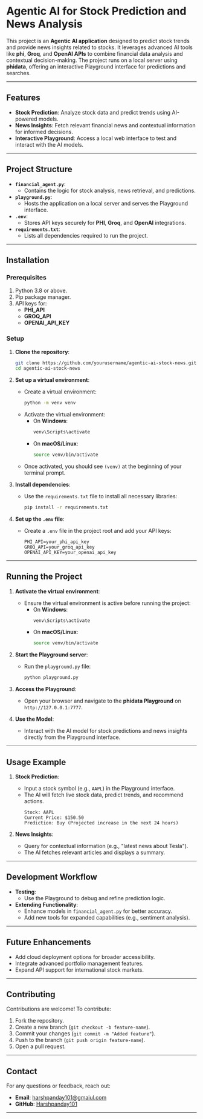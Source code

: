 # **Agentic AI for Stock Prediction and News Analysis**

This project is an **Agentic AI application** designed to predict stock trends and provide news insights related to stocks. It leverages advanced AI tools like **phi**, **Groq**, and **OpenAI APIs** to combine financial data analysis and contextual decision-making. The project runs on a local server using **phidata**, offering an interactive Playground interface for predictions and searches.

---

## **Features**
- **Stock Prediction**: Analyze stock data and predict trends using AI-powered models.
- **News Insights**: Fetch relevant financial news and contextual information for informed decisions.
- **Interactive Playground**: Access a local web interface to test and interact with the AI models.

---

## **Project Structure**
- **`financial_agent.py`**: 
  - Contains the logic for stock analysis, news retrieval, and predictions.
- **`playground.py`**:
  - Hosts the application on a local server and serves the Playground interface.
- **`.env`**:
  - Stores API keys securely for **PHI**, **Groq**, and **OpenAI** integrations.
- **`requirements.txt`**:
  - Lists all dependencies required to run the project.

---

## **Installation**

### **Prerequisites**
1. Python 3.8 or above.
2. Pip package manager.
3. API keys for:
   - **PHI_API**
   - **GROQ_API**
   - **OPENAI_API_KEY**

### **Setup**
1. **Clone the repository**:
   ```bash
   git clone https://github.com/yourusername/agentic-ai-stock-news.git
   cd agentic-ai-stock-news
   ```

2. **Set up a virtual environment**:
   - Create a virtual environment:
     ```bash
     python -m venv venv
     ```
   - Activate the virtual environment:
     - On **Windows**:
       ```bash
       venv\Scripts\activate
       ```
     - On **macOS/Linux**:
       ```bash
       source venv/bin/activate
       ```
   - Once activated, you should see `(venv)` at the beginning of your terminal prompt.

3. **Install dependencies**:
   - Use the `requirements.txt` file to install all necessary libraries:
     ```bash
     pip install -r requirements.txt
     ```

4. **Set up the `.env` file**:
   - Create a `.env` file in the project root and add your API keys:
     ```env
     PHI_API=your_phi_api_key
     GROQ_API=your_groq_api_key
     OPENAI_API_KEY=your_openai_api_key
     ```

---

## **Running the Project**

1. **Activate the virtual environment**:
   - Ensure the virtual environment is active before running the project:
     - On **Windows**:
       ```bash
       venv\Scripts\activate
       ```
     - On **macOS/Linux**:
       ```bash
       source venv/bin/activate
       ```

2. **Start the Playground server**:
   - Run the `playground.py` file:
     ```bash
     python playground.py
     ```

3. **Access the Playground**:
   - Open your browser and navigate to the **phidata Playground** on `http://127.0.0.1:7777`.

4. **Use the Model**:
   - Interact with the AI model for stock predictions and news insights directly from the Playground interface.

---

## **Usage Example**
1. **Stock Prediction**:
   - Input a stock symbol (e.g., `AAPL`) in the Playground interface.
   - The AI will fetch live stock data, predict trends, and recommend actions.
     ```plaintext
     Stock: AAPL
     Current Price: $150.50
     Prediction: Buy (Projected increase in the next 24 hours)
     ```

2. **News Insights**:
   - Query for contextual information (e.g., "latest news about Tesla").
   - The AI fetches relevant articles and displays a summary.

---

## **Development Workflow**
- **Testing**:
  - Use the Playground to debug and refine prediction logic.
- **Extending Functionality**:
  - Enhance models in `financial_agent.py` for better accuracy.
  - Add new tools for expanded capabilities (e.g., sentiment analysis).

---

## **Future Enhancements**
- Add cloud deployment options for broader accessibility.
- Integrate advanced portfolio management features.
- Expand API support for international stock markets.

---

## **Contributing**
Contributions are welcome! To contribute:
1. Fork the repository.
2. Create a new branch (`git checkout -b feature-name`).
3. Commit your changes (`git commit -m "Added feature"`).
4. Push to the branch (`git push origin feature-name`).
5. Open a pull request.

---

## **Contact**
For any questions or feedback, reach out:
- **Email**: [harshpanday101@gmaiul.com](harshpanday101@gmail.com)
- **GitHub**: [Harshpanday101](https://github.com/Harshpanday101)

---

